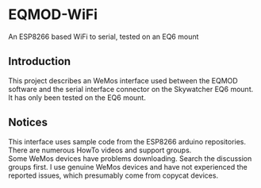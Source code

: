 # EQMOD-WiFi
An ESP8266 based WiFi to serial, tested on an EQ6 mount

## Introduction
This project describes an WeMos interface used between the EQMOD software and the serial interface connector on the Skywatcher EQ6 mount.
It has only been tested on the EQ6 mount.
## Notices
This interface uses sample code from the ESP8266 arduino repositories. There are numerous HowTo videos and support groups.  
Some WeMos devices have problems downloading. Search the discussion groups first.
I use genuine WeMos devices and have not experienced the reported issues, which presumably come from copycat devices.

